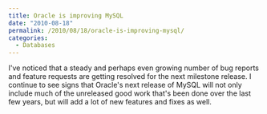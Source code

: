 ```yaml
---
title: Oracle is improving MySQL
date: "2010-08-18"
permalink: /2010/08/18/oracle-is-improving-mysql/
categories:
  - Databases
---
```

I've noticed that a steady and perhaps even growing number of bug reports and feature requests are getting resolved for the next milestone release. I continue to see signs that Oracle's next release of MySQL will not only include much of the unreleased good work that's been done over the last few years, but will add a lot of new features and fixes as well.
